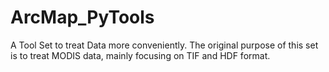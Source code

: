 # ArcMap_PyTools
A Tool Set to treat Data more conveniently. The original purpose of this set is to treat MODIS data, mainly focusing on TIF and HDF format.

